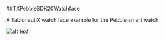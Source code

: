 ##TXPebbleSDK20Watchface

A TablonautiX watch face example for the Pebble smart watch.

![alt text](https://dl.dropboxusercontent.com/u/3821630/github/pebble.jpg "TablonautiX Pebble Watchface")
